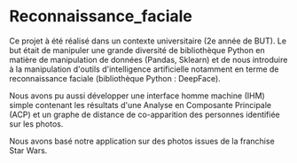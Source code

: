 # Reconnaissance_faciale

Ce projet à été réalisé dans un contexte universitaire (2e année de BUT).
Le but était de manipuler une grande diversité de bibliothèque Python en matière de manipulation de données (Pandas, Sklearn) et de nous introduire à la manipulation d'outils d'intelligence artificielle notamment en terme de reconnaissance faciale (bibliothèque Python : DeepFace).

Nous avons pu aussi développer une interface homme machine (IHM) simple contenant les résultats d'une Analyse en Composante Principale (ACP) et un graphe de distance de co-apparition des personnes identifiée sur les photos.

Nous avons basé notre application sur des photos issues de la franchise Star Wars.
